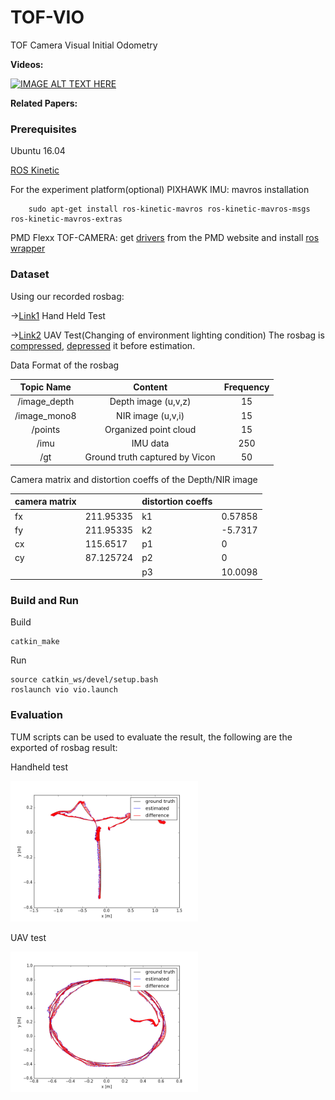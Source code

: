 # TOF-VIO

TOF Camera Visual Initial Odometry

**Videos:**

[![IMAGE ALT TEXT HERE](https://img.youtube.com/vi/IqfIqArsWXA/0.jpg)](https://www.youtube.com/watch?v=IqfIqArsWXA)

**Related Papers:**

### Prerequisites

Ubuntu 16.04

[ROS Kinetic](http://wiki.ros.org/ROS/Installation)

For the experiment platform(optional)
PIXHAWK IMU:
mavros installation
```
    sudo apt-get install ros-kinetic-mavros ros-kinetic-mavros-msgs ros-kinetic-mavros-extras 
```
PMD Flexx TOF-CAMERA:
get [drivers](https://pmdtec.com/picofamily/software/) from the PMD website and install [ros wrapper](https://github.com/code-iai/pico_flexx_driver)

### Dataset
Using our recorded rosbag:

->[Link1](https://drive.google.com/open?id=1gXFkPzBxnanjrGOZI8xY8oLMl_iN59x7) Hand Held Test 

->[Link2](https://drive.google.com/open?id=166c4uA-JcDmmv29gMVxA2dJYKM28NJaI) UAV Test(Changing of environment lighting condition)
The rosbag is [compressed](http://wiki.ros.org/rosbag/Commandline#compress), [depressed](http://wiki.ros.org/rosbag/Commandline#decompress) it before estimation.

Data Format of the rosbag

|   Topic Name  |             Content            | Frequency |
|:-------------:|:------------------------------:|:---------:|
| /image\_depth | Depth image (u,v,z)            |     15    |
| /image\_mono8 | NIR image (u,v,i)              |     15    |
| /points       | Organized point cloud          |     15    |
| /imu          | IMU data                       |    250    |
| /gt           | Ground truth captured by Vicon |     50    |

Camera matrix and distortion coeffs of the Depth/NIR image

| camera matrix |           | distortion coeffs |         |
|---------------|-----------|-------------------|---------|
| fx            | 211.95335 | k1                | 0.57858 |
| fy            | 211.95335 | k2                | -5.7317 |
| cx            | 115.6517  | p1                | 0       |
| cy            | 87.125724 | p2                | 0       |
|               |           | p3                | 10.0098 |

### Build and Run

Build
```
catkin_make
```

Run
```
source catkin_ws/devel/setup.bash 
roslaunch vio vio.launch
```
### Evaluation 
TUM scripts can be used to evaluate the result, the following are the exported of rosbag result:

Handheld test

<img src="files/HH.png" width="300">

UAV test

<img src="files/UAV.png" width="300">

